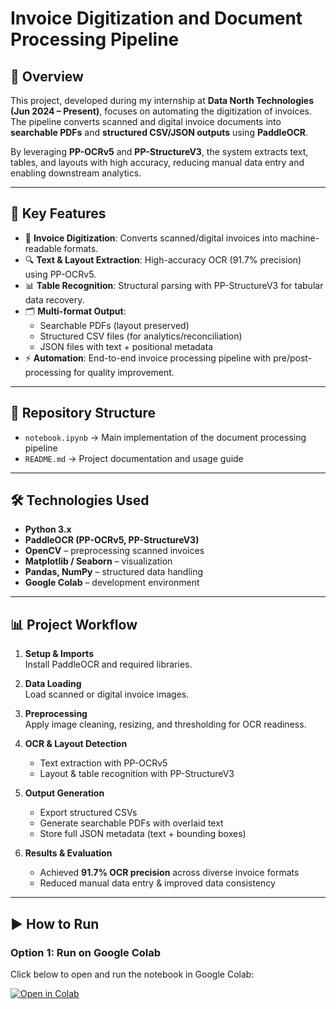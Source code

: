 # Invoice Digitization and Document Processing Pipeline

## 📌 Overview
This project, developed during my internship at **Data North Technologies (Jun 2024 – Present)**, focuses on automating the digitization of invoices.  
The pipeline converts scanned and digital invoice documents into **searchable PDFs** and **structured CSV/JSON outputs** using **PaddleOCR**.  

By leveraging **PP-OCRv5** and **PP-StructureV3**, the system extracts text, tables, and layouts with high accuracy, reducing manual data entry and enabling downstream analytics.

---

## 🚀 Key Features
- 📄 **Invoice Digitization**: Converts scanned/digital invoices into machine-readable formats.  
- 🔍 **Text & Layout Extraction**: High-accuracy OCR (91.7% precision) using PP-OCRv5.  
- 📊 **Table Recognition**: Structural parsing with PP-StructureV3 for tabular data recovery.  
- 🗂️ **Multi-format Output**:
  - Searchable PDFs (layout preserved)  
  - Structured CSV files (for analytics/reconciliation)  
  - JSON files with text + positional metadata  
- ⚡ **Automation**: End-to-end invoice processing pipeline with pre/post-processing for quality improvement.  

---

## 📂 Repository Structure
- `notebook.ipynb` → Main implementation of the document processing pipeline  
- `README.md` → Project documentation and usage guide  

---

## 🛠️ Technologies Used
- **Python 3.x**
- **PaddleOCR (PP-OCRv5, PP-StructureV3)**
- **OpenCV** – preprocessing scanned invoices  
- **Matplotlib / Seaborn** – visualization  
- **Pandas, NumPy** – structured data handling  
- **Google Colab** – development environment  

---

## 📊 Project Workflow
1. **Setup & Imports**  
   Install PaddleOCR and required libraries.  

2. **Data Loading**  
   Load scanned or digital invoice images.  

3. **Preprocessing**  
   Apply image cleaning, resizing, and thresholding for OCR readiness.  

4. **OCR & Layout Detection**  
   - Text extraction with PP-OCRv5  
   - Layout & table recognition with PP-StructureV3  

5. **Output Generation**  
   - Export structured CSVs  
   - Generate searchable PDFs with overlaid text  
   - Store full JSON metadata (text + bounding boxes)  

6. **Results & Evaluation**  
   - Achieved **91.7% OCR precision** across diverse invoice formats  
   - Reduced manual data entry & improved data consistency  

---

## ▶️ How to Run
### Option 1: Run on Google Colab
Click below to open and run the notebook in Google Colab:

[![Open in Colab](https://colab.research.google.com/assets/colab-badge.svg)](https://colab.research.google.com/github/your-username/your-repo-name/blob/main/notebook.ipynb)

